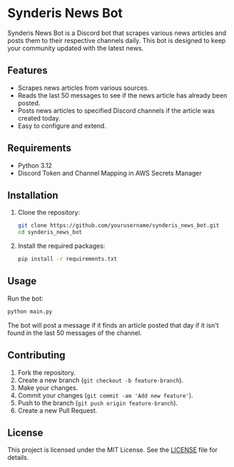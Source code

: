 # Synderis News Bot

Synderis News Bot is a Discord bot that scrapes various news articles and posts them to their respective channels daily. This bot is designed to keep your community updated with the latest news.

## Features

- Scrapes news articles from various sources.
- Reads the last 50 messages to see if the news article has already been posted.
- Posts news articles to specified Discord channels if the article was created today.
- Easy to configure and extend.

## Requirements

- Python 3.12
- Discord Token and Channel Mapping in AWS Secrets Manager

## Installation

1. Clone the repository:
    ```sh
    git clone https://github.com/yourusername/synderis_news_bot.git
    cd synderis_news_bot
    ```

2. Install the required packages:
    ```sh
    pip install -r requirements.txt
    ```

## Usage

Run the bot:
```sh
python main.py
```

The bot will post a message if it finds an article posted that day if it isn't found in the last 50 messages of the channel.

## Contributing

1. Fork the repository.
2. Create a new branch (`git checkout -b feature-branch`).
3. Make your changes.
4. Commit your changes (`git commit -am 'Add new feature'`).
5. Push to the branch (`git push origin feature-branch`).
6. Create a new Pull Request.

## License

This project is licensed under the MIT License. See the [LICENSE](LICENSE) file for details.
